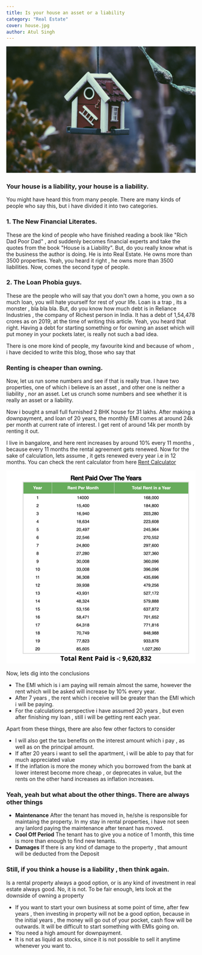 ```yaml
---
title: Is your house an asset or a liability
category: "Real Estate"
cover: house.jpg
author: Atul Singh
---
```

![house image](./house.jpg)
### Your house is a liability, your house is a liability.

You might have heard this from many people. There are many kinds of people who say this, but i have divided it into two categories. 

### 1. The New Financial Literates.

These are the kind of people who have finished reading a book like "Rich Dad Poor Dad" , and suddenly becomes financial experts and take the quotes from the book "House is a Liability". But, do you really know what is the business the author is doing. He is into Real Estate. He owns more than 3500 properties. Yeah, you heard it right , he owns more than 3500 liabilities. Now, comes the second type of people.

### 2. The Loan Phobia guys.

These are the people who will say that you don't own a home, you own a so much loan, you will hate yourself for rest of your life. Loan is a trap , its a monster , bla bla bla. But, do you know how much debt is in Reliance Industries , the company of Richest person in India. It has a debt of 1,54,478 crores as on 2019, at the time of writing this article. Yeah, you heard that right. Having a debt for starting something or for owning an asset which will put money in your pockets later, is really not such a bad idea.

There is one more kind of people, my favourite kind and because of whom , i have decided to write this blog, those who say that

### Renting is cheaper than owning.

Now, let us run some numbers and see if that is really true. I have two properties, one of which i believe is an asset , and other one is neither a liability , nor an asset. Let us crunch some numbers and see whether it is really an asset or a liability.

Now i bought a small full furnished 2 BHK house for 31 lakhs. After making a downpayment, and loan of 20 years, the monthly EMI comes at around 24k per month at current rate of interest. I get rent of around 14k per month by renting it out. 

I live in bangalore, and here rent increases by around 10% every 11 months , because every 11 months the rental agreement gets renewed. Now for the sake of calculation, lets assume , it gets renewed every year i.e in 12 months.
You can check the rent calculator from here [Rent Calculator](./rent-savings-calculator/)

![Rent Calculations](./rentCalculations.png)

Now, lets dig into the conclusions

* The EMI which is i am paying will remain almost the same, however the rent which will be asked will increase by 10% every year. 
* After 7 years , the rent which i receive will be greater than the EMI which i will be paying. 
* For the calculations perspective i have assumed 20 years , but even after finishing my loan , still i will be getting rent each year.

Apart from these things, there are also few other factors to consider 

* I will also get the tax benefits on the interest amount which i pay , as well as on the principal amount.
* If after 20 years i want to sell the apartment, i will be able to pay that for much appreciated value
* If the inflation is more the money which you borrowed from the bank at lower interest become more cheap , or deprecates in value, but the rents on the other hand increases as inflation increases.

### Yeah, yeah but what about the other things. There are always other things

* **Maintenance** After the tenant has moved in, he/she is responsible for maintaing the property. In my stay in rental properties, i have not seen any lanlord paying the maintenance after tenant has moved.
* **Cool Off Period** The tenant has to give you a notice of 1 month, this time is more than enough to find new tenants.
* **Damages** If there is any kind of damage to the property , that amount will be deducted from the Deposit

### Still, if you think a house is a liability , then think again. 

Is a rental property always a good option, or is any kind of investment in real estate always good. No, it is not. To be fair enough, lets look at the downside of owning a property

* If you want to start your own business at some point of time, after few years , then investing in property will not be a good option, because in the initial years , the money will go out of your pocket, cash flow will be outwards. It will be difficult to start something with EMIs going on.
* You need a high amount for downpayment.
* It is not as liquid as stocks, since it is not possible to sell it anytime whenever you want to.






